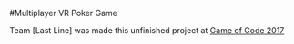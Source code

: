 #Multiplayer VR Poker Game

Team [Last Line] was made this unfinished project at [Game of Code 2017](http://www.gameofcode.eu/)
